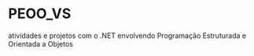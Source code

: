 # PEOO_VS

<p>atividades e projetos com o .NET envolvendo Programação Estruturada e Orientada a Objetos</p>
